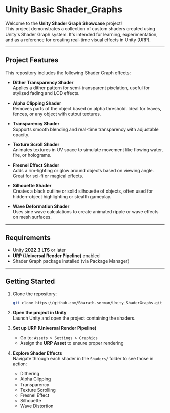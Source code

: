 #  Unity Basic Shader_Graphs

Welcome to the **Unity Shader Graph Showcase** project!  
This project demonstrates a collection of custom shaders created using Unity's Shader Graph system. It's intended for learning, experimentation, and as a reference for creating real-time visual effects in Unity (URP).

---

##  Project Features

This repository includes the following Shader Graph effects:

-  **Dither Transparency Shader**  
  Applies a dither pattern for semi-transparent pixelation, useful for stylized fading and LOD effects.

-  **Alpha Clipping Shader**  
  Removes parts of the object based on alpha threshold. Ideal for leaves, fences, or any object with cutout textures.

-  **Transparency Shader**  
  Supports smooth blending and real-time transparency with adjustable opacity.

-  **Texture Scroll Shader**  
  Animates textures in UV space to simulate movement like flowing water, fire, or holograms.

-  **Fresnel Effect Shader**  
  Adds a rim-lighting or glow around objects based on viewing angle. Great for sci-fi or magical effects.

-  **Silhouette Shader**  
  Creates a black outline or solid silhouette of objects, often used for hidden-object highlighting or stealth gameplay.

-  **Wave Deformation Shader**  
  Uses sine wave calculations to create animated ripple or wave effects on mesh surfaces.

---

##  Requirements

- Unity **2022.3 LTS** or later  
- **URP (Universal Render Pipeline)** enabled  
- Shader Graph package installed (via Package Manager)

---

##  Getting Started

1. Clone the repository:
   ```bash
   git clone https://github.com/Bharath-serman/Unity_ShaderGraphs.git

2. **Open the project in Unity**  
   Launch Unity and open the project containing the shaders.

3. **Set up URP (Universal Render Pipeline)**  
   - Go to: `Assets > Settings > Graphics`  
   - Assign the **URP Asset** to ensure proper rendering

4. **Explore Shader Effects**  
   Navigate through each shader in the `Shaders/` folder to see those in action:
   - Dithering  
   - Alpha Clipping  
   - Transparency  
   - Texture Scrolling  
   - Fresnel Effect  
   - Silhouette  
   - Wave Distortion  


